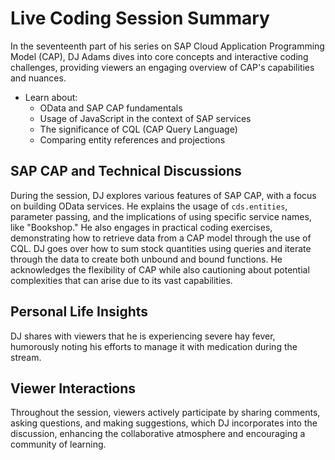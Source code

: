 # Live Coding Session Summary

In the seventeenth part of his series on SAP Cloud Application Programming Model (CAP), DJ Adams dives into core concepts and interactive coding challenges, providing viewers an engaging overview of CAP's capabilities and nuances. 

- Learn about:
  - OData and SAP CAP fundamentals
  - Usage of JavaScript in the context of SAP services
  - The significance of CQL (CAP Query Language)
  - Comparing entity references and projections

## SAP CAP and Technical Discussions

During the session, DJ explores various features of SAP CAP, with a focus on building OData services. He explains the usage of `cds.entities`, parameter passing, and the implications of using specific service names, like "Bookshop." He also engages in practical coding exercises, demonstrating how to retrieve data from a CAP model through the use of CQL. DJ goes over how to sum stock quantities using queries and iterate through the data to create both unbound and bound functions. He acknowledges the flexibility of CAP while also cautioning about potential complexities that can arise due to its vast capabilities.

## Personal Life Insights

DJ shares with viewers that he is experiencing severe hay fever, humorously noting his efforts to manage it with medication during the stream.

## Viewer Interactions

Throughout the session, viewers actively participate by sharing comments, asking questions, and making suggestions, which DJ incorporates into the discussion, enhancing the collaborative atmosphere and encouraging a community of learning.
